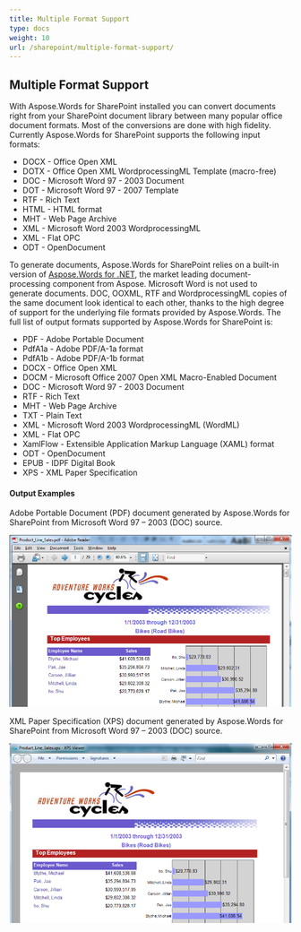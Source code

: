 ```yaml
---
title: Multiple Format Support
type: docs
weight: 10
url: /sharepoint/multiple-format-support/
---
```


## **Multiple Format Support**

With Aspose.Words for SharePoint installed you can convert documents right from your SharePoint document library between many popular office document formats. Most of the conversions are done with high fidelity. Currently Aspose.Words for SharePoint supports the following input formats:

- DOCX - Office Open XML
- DOTX - Office Open XML WordprocessingML Template (macro-free)
- DOC - Microsoft Word 97 - 2003 Document
- DOT - Microsoft Word 97 - 2007 Template
- RTF - Rich Text
- HTML - HTML format
- MHT - Web Page Archive
- XML - Microsoft Word 2003 WordprocessingML
- XML - Flat OPC
- ODT - OpenDocument

To generate documents, Aspose.Words for SharePoint relies on a built-in version of [Aspose.Words for .NET](https://products.aspose.com/words/net), the market leading document-processing component from Aspose. Microsoft Word is not used to generate documents. DOC, OOXML, RTF and WordprocessingML copies of the same document look identical to each other, thanks to the high degree of support for the underlying file formats provided by Aspose.Words. The full list of output formats supported by Aspose.Words for SharePoint is:

- PDF - Adobe Portable Document
- PdfA1a - Adobe PDF/A-1a format
- PdfA1b - Adobe PDF/A-1b format
- DOCX - Office Open XML
- DOCM - Microsoft Office 2007 Open XML Macro-Enabled Document
- DOC - Microsoft Word 97 - 2003 Document
- RTF - Rich Text
- MHT - Web Page Archive
- TXT - Plain Text
- XML - Microsoft Word 2003 WordprocessingML (WordML)
- XML - Flat OPC
- XamlFlow - Extensible Application Markup Language (XAML) format
- ODT - OpenDocument
- EPUB - IDPF Digital Book
- XPS - XML Paper Specification

#### **Output Examples**

Adobe Portable Document (PDF) document generated by Aspose.Words for SharePoint from Microsoft Word 97 – 2003 (DOC) source. 

![todo:image_alt_text](multiple-format-support_1.png)

XML Paper Specification (XPS) document generated by Aspose.Words for SharePoint from Microsoft Word 97 – 2003 (DOC) source. 


![todo:image_alt_text](multiple-format-support_2.png)
